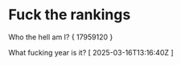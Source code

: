 # Fuck the rankings

Who the hell am I?
{ 17959120 }

What fucking year is it?
[ 2025-03-16T13:16:40Z ]
